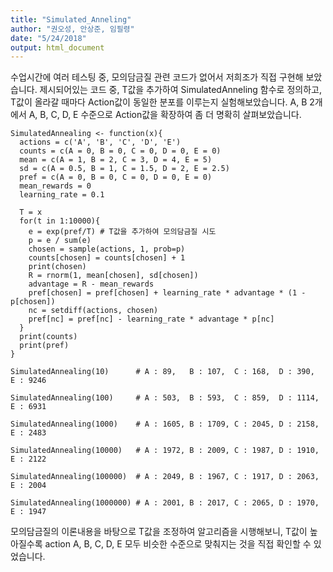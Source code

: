 ```yaml
---
title: "Simulated_Anneling"
author: "권오성, 안상준, 임필령"
date: "5/24/2018"
output: html_document
---
```


수업시간에 여러 테스팅 중, 모의담금질 관련 코드가 없어서
저희조가 직접 구현해 보았습니다.
제시되어있는 코드 중, T값을 추가하여 SimulatedAnneling 함수로 정의하고,
T값이 올라갈 때마다 Action값이 동일한 분포를 이루는지 실험해보았습니다.
A, B 2개에서 A, B, C, D, E 수준으로 Action값을 확장하여 좀 더 명확히 살펴보았습니다.

```
SimulatedAnnealing <- function(x){
  actions = c('A', 'B', 'C', 'D', 'E')
  counts = c(A = 0, B = 0, C = 0, D = 0, E = 0)
  mean = c(A = 1, B = 2, C = 3, D = 4, E = 5)
  sd = c(A = 0.5, B = 1, C = 1.5, D = 2, E = 2.5)
  pref = c(A = 0, B = 0, C = 0, D = 0, E = 0)
  mean_rewards = 0  
  learning_rate = 0.1 
  
  T = x
  for(t in 1:10000){
    e = exp(pref/T) # T값을 추가하여 모의담금질 시도
    p = e / sum(e)
    chosen = sample(actions, 1, prob=p)
    counts[chosen] = counts[chosen] + 1
    print(chosen)
    R = rnorm(1, mean[chosen], sd[chosen])
    advantage = R - mean_rewards
    pref[chosen] = pref[chosen] + learning_rate * advantage * (1 - p[chosen])
    nc = setdiff(actions, chosen)  
    pref[nc] = pref[nc] - learning_rate * advantage * p[nc]
  }
  print(counts)
  print(pref)
}

```

```
SimulatedAnnealing(10)      # A : 89,   B : 107,  C : 168,  D : 390,  E : 9246
```

```
SimulatedAnnealing(100)     # A : 503,  B : 593,  C : 859,  D : 1114, E : 6931
```

```
SimulatedAnnealing(1000)    # A : 1605, B : 1709, C : 2045, D : 2158, E : 2483
```

```
SimulatedAnnealing(10000)   # A : 1972, B : 2009, C : 1987, D : 1910, E : 2122
```

```
SimulatedAnnealing(100000)  # A : 2049, B : 1967, C : 1917, D : 2063, E : 2004
```

```
SimulatedAnnealing(1000000) # A : 2001, B : 2017, C : 2065, D : 1970, E : 1947
```

모의담금질의 이론내용을 바탕으로 T값을 조정하여 알고리즘을 시행해보니, T값이 높아질수록 action A, B, C, D, E 모두 비슷한 수준으로 맞춰지는 것을 직접 확인할 수 있었습니다.
